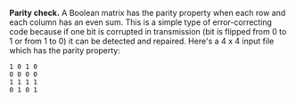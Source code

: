 **Parity check.** A Boolean matrix has the parity property when each row and each column has an even sum. This is a simple type of error-correcting code because if one bit is corrupted in transmission (bit is flipped from 0 to 1 or from 1 to 0) it can be detected and repaired. Here's a 4 x 4 input file which has the parity property:
```
1 0 1 0
0 0 0 0
1 1 1 1
0 1 0 1
```
